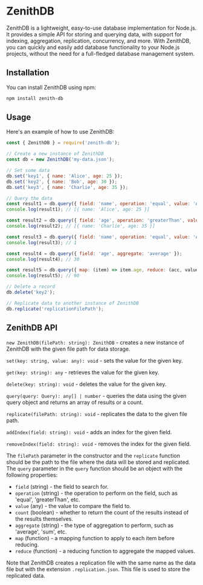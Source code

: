 # ZenithDB

ZenithDB is a lightweight, easy-to-use database implementation for Node.js. It provides a simple API for storing and querying data, with support for indexing, aggregation, replication, concurrency, and more. With ZenithDB, you can quickly and easily add database functionality to your Node.js projects, without the need for a full-fledged database management system.

## Installation

You can install ZenithDB using npm:

```bash
npm install zenith-db
```


## Usage

Here's an example of how to use ZenithDB:

```javascript
const { ZenithDB } = require('zenith-db');

// Create a new instance of ZenithDB
const db = new ZenithDB('my-data.json');

// Set some data
db.set('key1', { name: 'Alice', age: 25 });
db.set('key2', { name: 'Bob', age: 30 });
db.set('key3', { name: 'Charlie', age: 35 });

// Query the data
const result1 = db.query({ field: 'name', operation: 'equal', value: 'Alice' });
console.log(result1); // [{ name: 'Alice', age: 25 }]

const result2 = db.query({ field: 'age', operation: 'greaterThan', value: 30 });
console.log(result2); // [{ name: 'Charlie', age: 35 }]

const result3 = db.query({ field: 'name', operation: 'equal', value: 'Alice', count: true });
console.log(result3); // 1

const result4 = db.query({ field: 'age', aggregate: 'average' });
console.log(result4); // 30

const result5 = db.query({ map: (item) => item.age, reduce: (acc, value) => acc + value });
console.log(result5); // 90

// Delete a record
db.delete('key2');

// Replicate data to another instance of ZenithDB
db.replicate('replicationFilePath');
```

## ZenithDB API

`new ZenithDB(filePath: string): ZenithDB` - creates a new instance of ZenithDB with the given file path for data storage.

`set(key: string, value: any): void` - sets the value for the given key.

`get(key: string): any` - retrieves the value for the given key.

`delete(key: string): void` - deletes the value for the given key.

`query(query: Query): any[] | number` - queries the data using the given query object and returns an array of results or a count.

`replicate(filePath: string): void` - replicates the data to the given file path.

`addIndex(field: string): void` - adds an index for the given field.

`removeIndex(field: string): void` - removes the index for the given field.

The `filePath` parameter in the constructor and the `replicate` function should be the path to the file where the data will be stored and replicated. The `query` parameter in the `query` function should be an object with the following properties:

- `field` (string) - the field to search for.
- `operation` (string) - the operation to perform on the field, such as 'equal', 'greaterThan', etc.
- `value` (any) - the value to compare the field to.
- `count` (boolean) - whether to return the count of the results instead of the results themselves.
- `aggregate` (string) - the type of aggregation to perform, such as 'average', 'sum', etc.
- `map` (function) - a mapping function to apply to each item before reducing.
- `reduce` (function) - a reducing function to aggregate the mapped values.

Note that ZenithDB creates a replication file with the same name as the data file but with the extension `.replication.json`. This file is used to store the replicated data.

